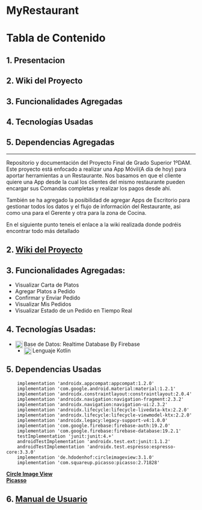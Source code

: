 # MyRestaurant

# Tabla de Contenido
## 1. Presentacion
## 2. Wiki del Proyecto
## 3. Funcionalidades Agregadas
## 4. Tecnologías Usadas
## 5. Dependencias Agregadas

<hr/>

Repositorio y documentación del Proyecto Final de Grado Superior 1ºDAM. Este proyecto está enfocado a realizar una App Móvil(A día de hoy) para aportar herramientas a un Restaurante. Nos basamos en que el cliente quiere una App desde la cual los clientes del mismo restaurante pueden encargar sus Comandas completas y realizar los pagos desde ahí.

También se ha agregado la posibilidad de agregar Apps de Escritorio para gestionar todos los datos y el flujo de información del Restaurante, asi como una para el Gerente y otra para la zona de Cocina.

En el siguiente punto teneis el enlace a la wiki realizada donde podréis encontrar todo más detallado

## 2. [Wiki del Proyecto](https://github.com/Vintaje/MyRestaurant/wiki)

## 3. Funcionalidades Agregadas:

- Visualizar Carta de Platos
- Agregar Platos a Pedido
- Confirmar y Enviar Pedido
- Visualizar Mis Pedidos
- Visualizar Estado de un Pedido en Tiempo Real


## 4. Tecnologías Usadas:

- Base de Datos: Realtime Database By Firebase <img align="left" alt="Firebase" width="20px" src="https://www.gstatic.com/devrel-devsite/prod/veaa02889f0c07424beaa31d9bac1e874b6464e7ed7987fde4c94a59ace9487fa/firebase/images/touchicon-180.png" />
- Lenguaje Kotlin <img align="left" alt="Kotlin" width="20px" src="https://upload.wikimedia.org/wikipedia/commons/thumb/7/74/Kotlin-logo.svg/1024px-Kotlin-logo.svg.png" />


## 5. Dependencias Usadas

```
    implementation 'androidx.appcompat:appcompat:1.2.0'
    implementation 'com.google.android.material:material:1.2.1'
    implementation 'androidx.constraintlayout:constraintlayout:2.0.4'
    implementation 'androidx.navigation:navigation-fragment:2.3.2'
    implementation 'androidx.navigation:navigation-ui:2.3.2'
    implementation 'androidx.lifecycle:lifecycle-livedata-ktx:2.2.0'
    implementation 'androidx.lifecycle:lifecycle-viewmodel-ktx:2.2.0'
    implementation 'androidx.legacy:legacy-support-v4:1.0.0'
    implementation 'com.google.firebase:firebase-auth:19.2.0'
    implementation 'com.google.firebase:firebase-database:19.2.1'
    testImplementation 'junit:junit:4.+'
    androidTestImplementation 'androidx.test.ext:junit:1.1.2'
    androidTestImplementation 'androidx.test.espresso:espresso-core:3.3.0'
    implementation 'de.hdodenhof:circleimageview:3.1.0'
    implementation 'com.squareup.picasso:picasso:2.71828'
```

[**Circle Image View**](https://github.com/hdodenhof/CircleImageView)
<br/>
[**Picasso**](https://github.com/square/picasso)

## 6. [Manual de Usuario](https://github.com/Vintaje/MyRestaurant/wiki/9.-Manual-de-Usuario)

